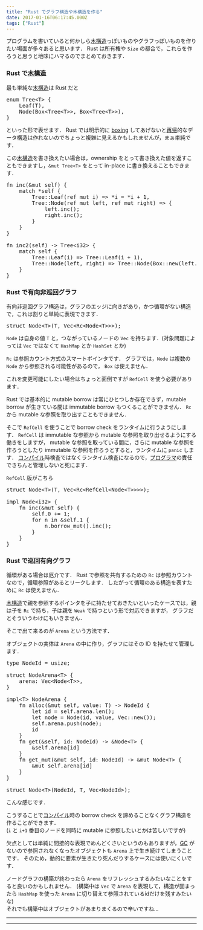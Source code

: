 ```yaml
---
title: "Rust でグラフ構造や木構造を作る"
date: 2017-01-16T06:17:45.000Z
tags: ["Rust"]
---
```


<p>プログラムを書いていると何かしら<a class="keyword" href="http://d.hatena.ne.jp/keyword/%CC%DA%B9%BD%C2%A4">木構造</a>っぽいものやグラフっぽいものを作りたい場面が多々あると思います．
Rust は所有権や <code>Size</code> の都合で，これらを作ろうと思うと地味にハマるのでまとめておきます．</p>

<h3>Rust で<a class="keyword" href="http://d.hatena.ne.jp/keyword/%CC%DA%B9%BD%C2%A4">木構造</a></h3>

<p>最も単純な<a class="keyword" href="http://d.hatena.ne.jp/keyword/%CC%DA%B9%BD%C2%A4">木構造</a>は Rust だと</p>

<pre class="code lang-rust" data-lang="rust" data-unlink><span class="synStatement">enum</span> <span class="synIdentifier">Tree</span><span class="synStatement">&lt;</span>T<span class="synStatement">&gt;</span> {
    <span class="synIdentifier">Leaf</span>(T),
    <span class="synIdentifier">Node</span>(<span class="synType">Box</span><span class="synStatement">&lt;</span>Tree<span class="synStatement">&lt;</span>T<span class="synStatement">&gt;&gt;</span>, <span class="synType">Box</span><span class="synStatement">&lt;</span>Tree<span class="synStatement">&lt;</span>T<span class="synStatement">&gt;&gt;</span>),
}
</pre>

<p>といった形で表せます．
Rust では明示的に <a class="keyword" href="http://d.hatena.ne.jp/keyword/boxing">boxing</a> してあげないと<a class="keyword" href="http://d.hatena.ne.jp/keyword/%BA%C6%B5%A2">再帰</a>的なデータ構造は作れないのでちょっと複雑に見えるかもしれませんが，まぁ単純です．</p>

<p>この<a class="keyword" href="http://d.hatena.ne.jp/keyword/%CC%DA%B9%BD%C2%A4">木構造</a>を書き換えたい場合は，ownership をとって書き換えた値を返すこともできますし，<code>&amp;mut Tree&lt;T&gt;</code> をとって in-place に書き換えることもできます．</p>

<pre class="code lang-rust" data-lang="rust" data-unlink><span class="synStatement">fn</span> <span class="synIdentifier">inc</span>(<span class="synType">&amp;mut</span> <span class="synConstant">self</span>) {
    <span class="synStatement">match</span> <span class="synType">*</span><span class="synConstant">self</span> {
        <span class="synPreProc">Tree</span><span class="synSpecial">::</span><span class="synIdentifier">Leaf</span>(<span class="synType">ref</span> <span class="synType">mut</span> i) <span class="synStatement">=&gt;</span> <span class="synType">*</span>i <span class="synStatement">=</span> <span class="synType">*</span>i <span class="synStatement">+</span> <span class="synConstant">1</span>,
        <span class="synPreProc">Tree</span><span class="synSpecial">::</span><span class="synIdentifier">Node</span>(<span class="synType">ref</span> <span class="synType">mut</span> left, <span class="synType">ref</span> <span class="synType">mut</span> right) <span class="synStatement">=&gt;</span> {
            left.<span class="synIdentifier">inc</span>();
            right.<span class="synIdentifier">inc</span>();
        }
    }
}

<span class="synStatement">fn</span> <span class="synIdentifier">inc2</span>(<span class="synConstant">self</span>) <span class="synStatement">-&gt;</span> Tree<span class="synStatement">&lt;</span><span class="synType">i32</span><span class="synStatement">&gt;</span> {
    <span class="synStatement">match</span> <span class="synConstant">self</span> {
        <span class="synPreProc">Tree</span><span class="synSpecial">::</span><span class="synIdentifier">Leaf</span>(i) <span class="synStatement">=&gt;</span> <span class="synPreProc">Tree</span><span class="synSpecial">::</span><span class="synIdentifier">Leaf</span>(i <span class="synStatement">+</span> <span class="synConstant">1</span>),
        <span class="synPreProc">Tree</span><span class="synSpecial">::</span><span class="synIdentifier">Node</span>(left, right) <span class="synStatement">=&gt;</span> <span class="synPreProc">Tree</span><span class="synSpecial">::</span><span class="synIdentifier">Node</span>(<span class="synType">Box</span><span class="synSpecial">::</span><span class="synIdentifier">new</span>(left.<span class="synIdentifier">inc2</span>()), <span class="synType">Box</span><span class="synSpecial">::</span><span class="synIdentifier">new</span>(right.<span class="synIdentifier">inc2</span>())),
    }
}
</pre>

<h3>Rust で有向非巡回グラフ</h3>

<p>有向非巡回グラフ構造は，グラフのエッジに向きがあり，かつ循環がない構造で，これは割りと単純に表現できます．</p>

<pre class="code lang-rust" data-lang="rust" data-unlink><span class="synStatement">struct</span> <span class="synIdentifier">Node</span><span class="synStatement">&lt;</span>T<span class="synStatement">&gt;</span>(T, <span class="synType">Vec</span><span class="synStatement">&lt;</span>Rc<span class="synStatement">&lt;</span>Node<span class="synStatement">&lt;</span>T<span class="synStatement">&gt;&gt;&gt;</span>);
</pre>

<p><code>Node</code> は自身の値 <code>T</code> と，つながっているノードの <code>Vec</code> を持ちます．(対象問題によっては <code>Vec</code> ではなくて <code>HashMap</code> とか <code>HashSet</code> とか)</p>

<p><code>Rc</code> は参照カウント方式のスマートポインタです．
グラフでは，<code>Node</code> は複数の <code>Node</code> から参照される可能性があるので， <code>Box</code> は使えません．</p>

<p>これを変更可能にしたい場合はちょっと面倒ですが <code>RefCell</code> を使う必要があります．</p>

<p>Rust では基本的に mutable borrow は常にひとつしか存在できず，mutable borrow が生きている間は immutable borrow もつくることができません．
<code>Rc</code> から mutable な参照を取り出すこともできません．</p>

<p>そこで <code>RefCell</code> を使うことで borrow check をランタイムに行うようにします．
<code>RefCell</code> は immutable な参照から mutable な参照を取り出せるようにする働きをしますが，
mutable な参照を取っている間に，さらに mutable な参照を作ろうとしたり immutable な参照を作ろうとすると，ランタイムに <code>panic</code> します．
<a class="keyword" href="http://d.hatena.ne.jp/keyword/%A5%B3%A5%F3%A5%D1%A5%A4%A5%EB">コンパイル</a>時検査ではなくランタイム検査になるので，<a class="keyword" href="http://d.hatena.ne.jp/keyword/%A5%D7%A5%ED%A5%B0%A5%E9%A5%DE">プログラマ</a>の責任できちんと管理しないと死にます．</p>

<p><code>RefCell</code> 版がこちら</p>

<pre class="code lang-rust" data-lang="rust" data-unlink><span class="synStatement">struct</span> <span class="synIdentifier">Node</span><span class="synStatement">&lt;</span>T<span class="synStatement">&gt;</span>(T, <span class="synType">Vec</span><span class="synStatement">&lt;</span>Rc<span class="synStatement">&lt;</span>RefCell<span class="synStatement">&lt;</span>Node<span class="synStatement">&lt;</span>T<span class="synStatement">&gt;&gt;&gt;&gt;</span>);

<span class="synStatement">impl</span> Node<span class="synStatement">&lt;</span><span class="synType">i32</span><span class="synStatement">&gt;</span> {
    <span class="synStatement">fn</span> <span class="synIdentifier">inc</span>(<span class="synType">&amp;mut</span> <span class="synConstant">self</span>) {
        <span class="synConstant">self</span>.<span class="synConstant">0</span> <span class="synStatement">+=</span> <span class="synConstant">1</span>;
        <span class="synStatement">for</span> n <span class="synStatement">in</span> <span class="synType">&amp;</span><span class="synConstant">self</span>.<span class="synConstant">1</span> {
            n.<span class="synIdentifier">borrow_mut</span>().<span class="synIdentifier">inc</span>();
        }
    }
}
</pre>

<h3>Rust で巡回有向グラフ</h3>

<p>循環がある場合は厄介です．
Rust で参照を共有するための <code>Rc</code> は参照カウントなので，循環参照があるとリークします．
したがって循環のある構造を表すために <code>Rc</code> は使えません．</p>

<p><a class="keyword" href="http://d.hatena.ne.jp/keyword/%CC%DA%B9%BD%C2%A4">木構造</a>で親を参照するポインタを子に持たせておきたいといったケースでは，親は子を <code>Rc</code> で持ち，子は親を <code>Weak</code> で持つという形で対応できますが，
グラフだとそういうわけにもいきません．</p>

<p>そこで出て来るのが <code>Arena</code> という方法です．</p>

<p>オブジェクトの実体は <code>Arena</code> の中に作り，グラフにはその ID を持たせて管理します．</p>

<pre class="code lang-rust" data-lang="rust" data-unlink><span class="synStatement">type</span> <span class="synIdentifier">NodeId</span> <span class="synStatement">=</span> <span class="synType">usize</span>;

<span class="synStatement">struct</span> <span class="synIdentifier">NodeArena</span><span class="synStatement">&lt;</span>T<span class="synStatement">&gt;</span> {
    arena: <span class="synType">Vec</span><span class="synStatement">&lt;</span>Node<span class="synStatement">&lt;</span>T<span class="synStatement">&gt;&gt;</span>,
}

<span class="synStatement">impl&lt;</span>T<span class="synStatement">&gt;</span> NodeArena {
    <span class="synStatement">fn</span> <span class="synIdentifier">alloc</span>(<span class="synType">&amp;mut</span> <span class="synConstant">self</span>, value: T) <span class="synStatement">-&gt;</span> NodeId {
        <span class="synStatement">let</span> id <span class="synStatement">=</span> <span class="synConstant">self</span>.arena.<span class="synIdentifier">len</span>();
        <span class="synStatement">let</span> node <span class="synStatement">=</span> <span class="synIdentifier">Node</span>(id, value, <span class="synType">Vec</span><span class="synSpecial">::</span><span class="synIdentifier">new</span>());
        <span class="synConstant">self</span>.arena.<span class="synIdentifier">push</span>(node);
        id
    }
    <span class="synStatement">fn</span> <span class="synIdentifier">get</span>(<span class="synType">&amp;</span><span class="synConstant">self</span>, id: NodeId) <span class="synStatement">-&gt;</span> <span class="synType">&amp;</span>Node<span class="synStatement">&lt;</span>T<span class="synStatement">&gt;</span> {
        <span class="synType">&amp;</span><span class="synConstant">self</span>.arena[id]
    }
    <span class="synStatement">fn</span> <span class="synIdentifier">get_mut</span>(<span class="synType">&amp;mut</span> <span class="synConstant">self</span>, id: NodeId) <span class="synStatement">-&gt;</span> <span class="synType">&amp;mut</span> Node<span class="synStatement">&lt;</span>T<span class="synStatement">&gt;</span> {
        <span class="synType">&amp;mut</span> <span class="synConstant">self</span>.arena[id]
    }
}

<span class="synStatement">struct</span> <span class="synIdentifier">Node</span><span class="synStatement">&lt;</span>T<span class="synStatement">&gt;</span>(NodeId, T, <span class="synType">Vec</span><span class="synStatement">&lt;</span>NodeId<span class="synStatement">&gt;</span>);
</pre>

<p>こんな感じです．</p>

<p>こうすることで<a class="keyword" href="http://d.hatena.ne.jp/keyword/%A5%B3%A5%F3%A5%D1%A5%A4%A5%EB">コンパイル</a>時の borrow check を諦めることなくグラフ構造を作ることができます．<br/>
(<code>i</code> と <code>i+1</code> 番目のノードを同時に mutable に参照したいとかは苦しいですが)</p>

<p>欠点としては単純に間接的な表現でめんどくさいというのもありますが，<a class="keyword" href="http://d.hatena.ne.jp/keyword/GC">GC</a> がないので参照されなくなったオブジェクトも <code>Arena</code> 上で生き続けてしまうことです．
そのため，動的に要素が生きたり死んだりするケースには使いにくいです．</p>

<p>ノードグラフの構築が終わったら <code>Arena</code> をリフレッシュするみたいなことをすると良いのかもしれません．
(構築中は <code>Vec</code> で <code>Arena</code> を表現して，構造が固まったら <code>HashMap</code> を使った <code>Arena</code> に切り替えて参照されているidだけを残すみたいな)<br/>
それでも構築中はオブジェクトがあまりまくるので辛いですね...</p>

---

---
